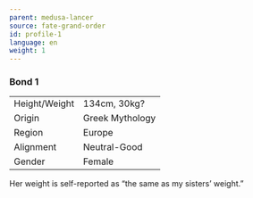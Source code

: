 ```yaml
---
parent: medusa-lancer
source: fate-grand-order
id: profile-1
language: en
weight: 1
---
```


### Bond 1

<table>
  <tr><td>Height/Weight</td><td>134cm, 30kg?</td></tr>
  <tr><td>Origin</td><td>Greek Mythology</td></tr>
  <tr><td>Region</td><td>Europe</td></tr>
  <tr><td>Alignment</td><td>Neutral-Good</td></tr>
  <tr><td>Gender</td><td>Female</td></tr>
</table>

Her weight is self-reported as “the same as my sisters’ weight.”
